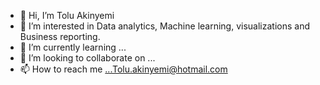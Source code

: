- 👋 Hi, I’m Tolu Akinyemi
- 👀 I’m interested in Data analytics, Machine learning, visualizations and Business reporting.
- 🌱 I’m currently learning ...
- 💞️ I’m looking to collaborate on ...
- 📫 How to reach me ...Tolu.akinyemi@hotmail.com

<!---
trackit01/trackit01 is a ✨ special ✨ repository because its `README.md` (this file) appears on your GitHub profile.
You can click the Preview link to take a look at your changes.
--->
